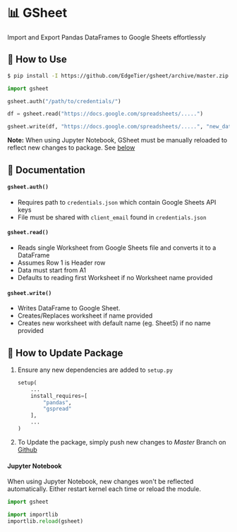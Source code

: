 # 📊 GSheet

Import and Export Pandas DataFrames to Google Sheets effortlessly


## 🚀 How to Use
```bash
$ pip install -I https://github.com/EdgeTier/gsheet/archive/master.zip
```

```python
import gsheet

gsheet.auth("/path/to/credentials/")

df = gsheet.read("https://docs.google.com/spreadsheets/.....")

gsheet.write(df, "https://docs.google.com/spreadsheets/.....", "new_data")
```

**Note:** When using Jupyter Notebook, GSheet must be manually reloaded to reflect new changes to package. See [below](#jupyter-notebook)


## 📝 Documentation
#### `gsheet.auth()`
* Requires path to `credentials.json` which contain Google Sheets API keys
* File must be shared with `client_email` found in `credentials.json`

#### `gsheet.read()`
* Reads single Worksheet from Google Sheets file and converts it to a DataFrame
* Assumes Row 1 is Header row
* Data must start from A1
* Defaults to reading first Worksheet if no Worksheet name provided

#### `gsheet.write()`
* Writes DataFrame to Google Sheet.
* Creates/Replaces worksheet if name provided
* Creates new worksheet with default name (eg. Sheet5) if no name provided


## 🔄 How to Update Package

1. Ensure any new dependencies are added to `setup.py`
    ```python
    setup(
        ...
        install_requires=[
            "pandas", 
            "gspread"
        ],
        ...
    )
    ```

2. To Update the package, simply push new changes to _Master_ Branch on [Github](https://github.com/EdgeTier/gsheet)

#### Jupyter Notebook
When using Jupyter Notebook, new changes won't be reflected automatically. Either restart kernel each time or reload the module.

```python
import gsheet

import importlib
importlib.reload(gsheet)
```